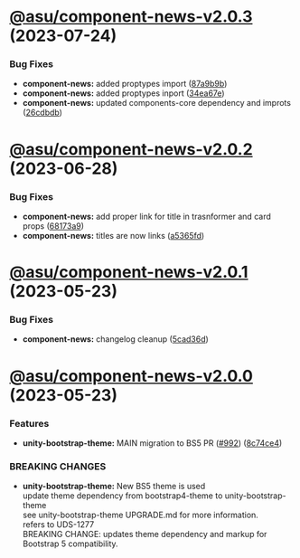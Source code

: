 # [@asu/component-news-v2.0.3](https://github.com/asu/asu-unity-stack/compare/@asu/component-news-v2.0.2...@asu/component-news-v2.0.3) (2023-07-24)


### Bug Fixes

* **component-news:** added proptypes import ([87a9b9b](https://github.com/asu/asu-unity-stack/commit/87a9b9b623de00d5237d12594fa3f16c68519400))
* **component-news:** added proptypes inport ([34ea67e](https://github.com/asu/asu-unity-stack/commit/34ea67ea85ef283191cf3a41f942b65c58a59fd8))
* **component-news:** updated components-core dependency and improts ([26cdbdb](https://github.com/asu/asu-unity-stack/commit/26cdbdb248734c9b5a8bece9a8a6be8c8e5013e3))

# [@asu/component-news-v2.0.2](https://github.com/asu/asu-unity-stack/compare/@asu/component-news-v2.0.1...@asu/component-news-v2.0.2) (2023-06-28)


### Bug Fixes

* **component-news:** add proper link for title in trasnformer and card props ([68173a9](https://github.com/asu/asu-unity-stack/commit/68173a92124bcbfbdef25465f1bfc0f33542da4e))
* **component-news:** titles are now links ([a5365fd](https://github.com/asu/asu-unity-stack/commit/a5365fd483c499ec19b2b74937d631e0538e6755))

# [@asu/component-news-v2.0.1](https://github.com/asu/asu-unity-stack/compare/@asu/component-news-v2.0.0...@asu/component-news-v2.0.1) (2023-05-23)


### Bug Fixes

* **component-news:** changelog cleanup ([5cad36d](https://github.com/asu/asu-unity-stack/commit/5cad36db019ead9915431e47c24e1432de379e9d))

# [@asu/component-news-v2.0.0](https://github.com/asu/asu-unity-stack/compare/@asu/component-news-v1.1.2...@asu/component-news-v2.0.0) (2023-05-23)


### Features

* **unity-bootstrap-theme:** MAIN migration to BS5 PR ([#992](https://github.com/asu/asu-unity-stack/issues/992)) ([8c74ce4](https://github.com/asu/asu-unity-stack/commit/8c74ce4dc65278839b207b9ae895ea76e8e2195d))


### BREAKING CHANGES

* **unity-bootstrap-theme:** New BS5 theme is used<br>
update theme dependency from bootstrap4-theme to unity-bootstrap-theme<br>
see unity-bootstrap-theme UPGRADE.md for more information.<br>
refers to UDS-1277<br>
BREAKING CHANGE: updates theme dependency and markup for Bootstrap 5 compatibility.
